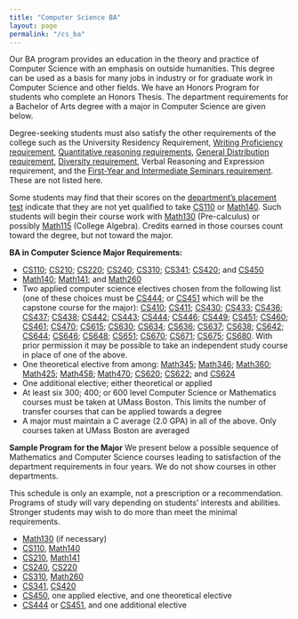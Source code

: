 ```yaml
---
title: "Computer Science BA"
layout: page
permalink: "/cs_ba"
---
```



Our BA program provides an education in the theory and practice of Computer Science with an emphasis on outside humanities. This degree can be used as a basis for many jobs in industry or for graduate work in Computer Science and other fields. We have an Honors Program for students who complete an Honors Thesis. The department requirements for a Bachelor of Arts degree with a major in Computer Science are given below.

Degree-seeking students must also satisfy the other requirements of the college such as the University Residency Requirement, [Writing Proficiency requirement](https://www.umb.edu/academics/vpass/undergraduate_studies/writing_proficiency), [Quantitative reasoning requirements](https://www.umb.edu/academics/vpass/undergraduate_studies/general_education_requirements/quantitative_reasoning), [General Distribution requirement](https://www.umb.edu/academics/vpass/undergraduate_studies/general_education_requirements/distribution_requirement), [Diversity requirement](https://www.umb.edu/academics/vpass/undergraduate_studies/general_education_requirements/diversity_requirement), Verbal Reasoning and Expression requirement, and the [First-Year and Intermediate Seminars requirement](https://www.umb.edu/academics/vpass/undergraduate_studies/general_education_requirements/first-year_intermediate_seminars). These are not listed here.

Some students may find that their scores on the [department’s placement test](https://www.umb.edu/academics/vpass/uac/testing_services/math) indicate that they are not yet qualified to take [CS110]({{site.baseurl}}/academics/courses/CS110) or [Math140](https://www.umb.edu/academics/course_catalog/course_info/ugrd_MATH_all_140). Such students will begin their course work with [Math130](https://www.umb.edu/academics/course_catalog/course_info/ugrd_MATH_all_130) (Pre-calculus) or possibly [Math115](https://www.umb.edu/academics/course_catalog/course_info/ugrd_MATH_all_115) (College Algebra). Credits earned in those courses count toward the degree, but not toward the major.

**BA in Computer Science Major Requirements:**

- [CS110]({{site.baseurl}}/academics/courses/CS110); [CS210]({{site.baseurl}}/academics/courses/CS210); [CS220]({{site.baseurl}}/academics/courses/CS220); [CS240]({{site.baseurl}}/academics/courses/CS240); [CS310]({{site.baseurl}}/academics/courses/CS310); [CS341]({{site.baseurl}}/academics/courses/CS341); [CS420]({{site.baseurl}}/academics/courses/CS420); and [CS450]({{site.baseurl}}/academics/courses/CS450)
- [Math140](https://www.umb.edu/academics/course_catalog/course_info/ugrd_MATH_all_140); [Math141](https://www.umb.edu/academics/course_catalog/course_info/ugrd_MATH_all_141); and [Math260](https://www.umb.edu/academics/course_catalog/course_info/ugrd_MATH_all_260)
- Two applied computer science electives chosen from the following list (one of these choices must be [CS444]({{site.baseurl}}/academics/courses/CS444); or [CS451]({{site.baseurl}}/academics/courses/CS451) which will be the capstone course for the major): [CS410]({{site.baseurl}}/academics/courses/CS410); [CS411]({{site.baseurl}}/academics/courses/CS411); [CS430]({{site.baseurl}}/academics/courses/CS430); [CS433]({{site.baseurl}}/academics/courses/CS433); [CS436]({{site.baseurl}}/academics/courses/CS436); [CS437]({{site.baseurl}}/academics/courses/CS437); [CS438]({{site.baseurl}}/academics/courses/CS438); [CS442]({{site.baseurl}}/academics/courses/CS442); [CS443]({{site.baseurl}}/academics/courses/CS443); [CS444]({{site.baseurl}}/academics/courses/CS444); [CS446]({{site.baseurl}}/academics/courses/CS446); [CS449]({{site.baseurl}}/academics/courses/CS449); [CS451]({{site.baseurl}}/academics/courses/CS451); [CS460]({{site.baseurl}}/academics/courses/CS460); [CS461]({{site.baseurl}}/academics/courses/CS461); [CS470]({{site.baseurl}}/academics/courses/CS470); [CS615]({{site.baseurl}}/academics/courses/CS615); [CS630]({{site.baseurl}}/academics/courses/CS630); [CS634]({{site.baseurl}}/academics/courses/CS634); [CS636]({{site.baseurl}}/academics/courses/CS636); [CS637]({{site.baseurl}}/academics/courses/CS637); [CS638]({{site.baseurl}}/academics/courses/CS638); [CS642]({{site.baseurl}}/academics/courses/CS642); [CS644]({{site.baseurl}}/academics/courses/CS644); [CS646]({{site.baseurl}}/academics/courses/CS646); [CS648]({{site.baseurl}}/academics/courses/CS648); [CS651]({{site.baseurl}}/academics/courses/CS651); [CS670]({{site.baseurl}}/academics/courses/CS670); [CS671]({{site.baseurl}}/academics/courses/CS671); [CS675]({{site.baseurl}}/academics/courses/CS675); [CS680]({{site.baseurl}}/academics/courses/CS680). With prior permission it may be possible to take an independent study course in place of one of the above.
- One theoretical elective from among: [Math345](https://www.umb.edu/academics/course_catalog/course_info/ugrd_MATH_all_345); [Math346](https://www.umb.edu/academics/course_catalog/course_info/ugrd_MATH_all_346); [Math360](https://www.umb.edu/academics/course_catalog/course_info/ugrd_MATH_all_360); [Math425](https://www.umb.edu/academics/course_catalog/course_info/ugrd_MATH_all_425); [Math458](https://www.umb.edu/academics/course_catalog/course_info/ugrd_MATH_all_458); [Math470](https://www.umb.edu/academics/course_catalog/course_info/ugrd_MATH_all_470); [CS620]({{site.baseurl}}/academics/courses/CS620); [CS622]({{site.baseurl}}/academics/courses/CS622); and [CS624]({{site.baseurl}}/academics/courses/CS624)
- One additional elective; either theoretical or applied
- At least six 300; 400; or 600 level Computer Science or Mathematics courses must be taken at UMass Boston. This limits the number of transfer courses that can be applied towards a degree
- A major must maintain a C average (2.0 GPA) in all of the above. Only courses taken at UMass Boston are averaged

**Sample Program for the Major**
We present below a possible sequence of Mathematics and Computer Science courses leading to satisfaction of the department requirements in four years. We do not show courses in other departments.

This schedule is only an example, not a prescription or a recommendation. Programs of study will vary depending on students’ interests and abilities. Stronger students may wish to do more than meet the minimal requirements.

- [Math130](https://www.umb.edu/academics/course_catalog/course_info/ugrd_MATH_all_130) (if necessary)
- [CS110]({{site.baseurl}}/academics/courses/CS110), [Math140](https://www.umb.edu/academics/course_catalog/course_info/ugrd_MATH_all_140)
- [CS210]({{site.baseurl}}/academics/courses/CS210), [Math141](https://www.umb.edu/academics/course_catalog/course_info/ugrd_MATH_all_141)
- [CS240]({{site.baseurl}}/academics/courses/CS240), [CS220]({{site.baseurl}}/academics/courses/CS220)
- [CS310]({{site.baseurl}}/academics/courses/CS310), [Math260](https://www.umb.edu/academics/course_catalog/course_info/ugrd_MATH_all_260)
- [CS341]({{site.baseurl}}/academics/courses/CS341), [CS420]({{site.baseurl}}/academics/courses/CS420)
- [CS450]({{site.baseurl}}/academics/courses/CS450), one applied elective, and one theoretical elective
- [CS444]({{site.baseurl}}/academics/courses/CS444) or [CS451]({{site.baseurl}}/academics/courses/CS451), and one additional elective
